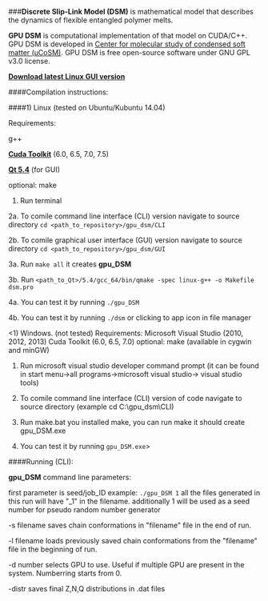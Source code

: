 ###**Discrete Slip-Link Model (DSM)** is mathematical model that describes the dynamics of flexible entangled polymer melts.

**GPU DSM** is computational implementation of that model on CUDA/C++. GPU DSM is developed in [Center for molecular study of condensed soft matter (μCoSM)](http://www.chbe.iit.edu/~schieber/index.html). GPU DSM is free open-source software under GNU GPL v3.0 license.

**[Download latest Linux GUI version](https://github.com/ktaletsk/gpu_dsm/releases)**

####Compilation instructions:

####1) Linux (tested on Ubuntu/Kubuntu 14.04)

Requirements:

g++

**[Cuda Toolkit](https://developer.nvidia.com/cuda-toolkit)** (6.0, 6.5, 7.0, 7.5)

**[Qt 5.4](http://www.qt.io/download-open-source/)** (for GUI)

optional: make
    
1. Run terminal
    
2a. To comile command line interface (CLI) version navigate to source directory
`cd <path_to_repository>/gpu_dsm/CLI`
    
2b. To comile graphical user interface (GUI) version navigate to source directory
`cd <path_to_repository>/gpu_dsm/GUI`

3a. Run `make all`
it creates **gpu_DSM**

3b. Run `<path_to_Qt>/5.4/gcc_64/bin/qmake -spec linux-g++ -o Makefile dsm.pro`
    
4a. You can test it by running `./gpu_DSM`
    
4b. You can test it by running `./dsm` or clicking to app icon in file manager

<1) Windows. (not tested)
Requirements:
Microsoft Visual Studio (2010, 2012, 2013)
Cuda Toolkit (6.0, 6.5, 7.0)
optional: make (available in cygwin and minGW)

1. Run microsoft visual studio developer command prompt
(it can be found in start menu->all programs->microsoft visual studio-> visual studio tools)
    
2. To comile command line interface (CLI) version of code navigate to source directory 
(example cd C:\gpu_dsm\CLI)
    
3. Run make.bat
you installed make, you can run make
it should create gpu_DSM.exe 
    
4. You can test it by running `gpu_DSM.exe`>

####Running (CLI):
    
**gpu_DSM** command line parameters:

first parameter is seed/job_ID
example: 
`./gpu_DSM 1`
all the files generated in this run will have "_1" in the filename.
additionally 1 will be used as a seed number for pseudo random number generator

-s filename 
saves chain conformations in "filename" file in the end of run.

-l filename
loads previously saved chain conformations from the "filename" file in the beginning of run.

-d number
selects GPU to use. Useful if multiple GPU are present in the system. Numberring starts from 0.
    
-distr
saves final Z,N,Q distributions in .dat files
